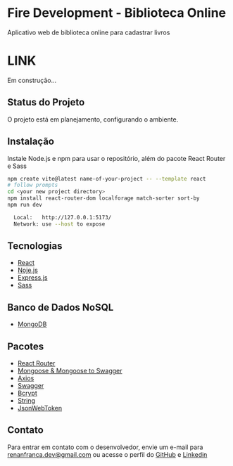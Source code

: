 # Fire Development - Biblioteca Online

Aplicativo web de biblioteca online para cadastrar livros
# LINK

Em construção...

## Status do Projeto 

O projeto está em planejamento, configurando o ambiente.


## Instalação

Instale Node.js e npm para usar o repositório, além do pacote React Router e Sass

```bash
npm create vite@latest name-of-your-project -- --template react
# follow prompts
cd <your new project directory>
npm install react-router-dom localforage match-sorter sort-by
npm run dev
```

```bash
  Local:   http://127.0.0.1:5173/
  Network: use --host to expose
```
    
## Tecnologias

- [React](https://reactjs.org/)
- [Noje.js](https://nodejs.org/en)
- [Express.js](https://expressjs.com/pt-br/)
- [Sass](https://sass-lang.com/)

## Banco de Dados NoSQL

- [MongoDB](https://www.mongodb.com/)
  
## Pacotes 

- [React Router](https://reactrouter.com/en/main)
- [Mongoose & Mongoose to Swagger](https://mongoosejs.com/)
- [Axios](https://axios-http.com/ptbr/docs/intro)
- [Swagger](https://swagger.io/)
- [Bcrypt](https://www.npmjs.com/package/bcrypt)
- [String](https://www.npmjs.com/package/string)
- [JsonWebToken](https://www.npmjs.com/package/jsonwebtoken)


## Contato

Para entrar em contato com o desenvolvedor, envie um e-mail para renanfranca.dev@gmail.com ou acesse o perfil do [GitHub](https://github.com/RenanFrancaDev) e [Linkedin](https://www.linkedin.com/in/renan-franca/)
